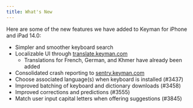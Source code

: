 ```yaml
---
title: What's New
---
```


Here are some of the new features we have added to Keyman for iPhone and iPad 14.0:

* Simpler and smoother keyboard search
* Localizable UI through [translate.keyman.com](https://translate.keyman.com)
  * Translations for French, German, and Khmer have already been added
* Consolidated crash reporting to [sentry.keyman.com](https://sentry.keyman.com)
* Choose associated language(s) when keyboard is installed (#3437)
* Improved batching of keyboard and dictionary downloads (#3458)
* Improved corrections and predictions (#3555)
* Match user input capital letters when offering suggestions (#3845)
